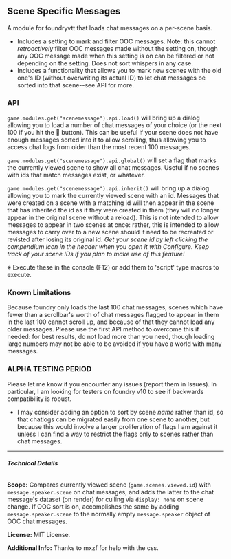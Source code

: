 ## Scene Specific Messages
A module for foundryvtt that loads chat messages on a per-scene basis.
- Includes a setting to mark and filter OOC messages. Note: this cannot *retroactively* filter OOC messages made without the setting on, though any OOC message made when this setting is on can be filtered or not depending on the setting. Does not sort whispers in any case.
- Includes a functionality that allows you to mark new scenes with the old one's ID (without overwriting its actual ID) to let chat messages be sorted into that scene--see API for more.

### API
`game.modules.get("scenemessage").api.load()` will bring up a dialog allowing you to load a number of chat messages of your choice (or the next 100 if you hit the :100: button). This can be useful if your scene does not have enough messages sorted into it to allow scrolling, thus allowing you to access chat logs from older than the most recent 100 messages.

`game.modules.get("scenemessage").api.global()` will set a flag that marks the currently viewed scene to show all chat messages. Useful if no scenes with ids that match messages exist, or whatever.

`game.modules.get("scenemessage").api.inherit()` will bring up a dialog allowing you to mark the currently viewed scene with an id. Messages that were created on a scene with a matching id will then appear in the scene that has inherited the id as if they were created in them (they will no longer appear in the original scene without a reload). This is not intended to allow messages to appear in two scenes at once: rather, this is intended to allow messages to carry over to a new scene should it need to be recreated or revisted after losing its original id. *Get your scene id by left clicking the compendium icon in the header when you open it with Configure. Keep track of your scene IDs if you plan to make use of this feature!*

※ Execute these in the console (F12) or add them to 'script' type macros to execute.

### Known Limitations
Because foundry only loads the last 100 chat messages, scenes which have fewer than a scrollbar's worth of chat messages flagged to appear in them in the last 100 cannot scroll up, and because of that they cannot load any older messages. Please use the first API method to overcome this if needed: for best results, do not load more than you need, though loading large numbers may not be able to be avoided if you have a world with many messages.

### ALPHA TESTING PERIOD
Please let me know if you encounter any issues (report them in Issues). In particular, I am looking for testers on foundry v10 to see if backwards compatibility is robust.
- I may consider adding an option to sort by scene *name* rather than id, so that chatlogs can be migrated easily from one scene to another, but because this would involve a larger proliferation of flags I am against it unless I can find a way to restrict the flags only to scenes rather than chat messages.
___
###### **Technical Details**

**Scope:** Compares currently viewed scene (`game.scenes.viewed.id`) with `message.speaker.scene` on chat messages, and adds the latter to the chat message's dataset (on render) for culling via `display: none` on scene change. If OOC sort is on, accomplishes the same by adding `message.speaker.scene` to the normally empty `message.speaker` object of OOC chat messages.

**License:** MIT License.

**Additional Info:** Thanks to mxzf for help with the css.